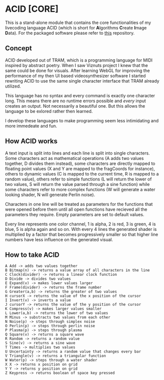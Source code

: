 # ACID [CORE]
This is a stand-alone module that contains the core functionalities of my livecoding language ACID (which is short for **A**lgorithms **C**reate **I**mage **D**ata). For the packaged software please refer to [this]() repository.

## Concept

ACID developed out of TRAM, which is a programming language for MIDI inspired by abstract poetry. When I saw Viznuts project I knew that the same could be done for visuals. After learning WebGL for improving the performance of my then UI based videosynthesizer software I started rewriting ACID to use the same single character interface that TRAM already utilized.

This language has no syntax and every command is exactly one character long. This means there are no runtime errors possible and *every* input creates an output. Not necessarily a beautiful one. But this allows the language to be exlored rather then learned.

I develop these languages to make programming seem less intimidating and more immedeate and fun.

## How ACID works

A text input is split into lines and each line is split into single characters. Some characters act as mathematical operations (A adds two values together, D divides them instead), some characters are directly mapped to floating point values (X and Y are mapped to the fragCoords for instance), others to dynamic values (C is mapped to the current time, R is mapped to a random value), others refer to simple functions (L will return the lower of two values, S will return the value parsed through a sine function) while some characters refer to more complex functions (W will generate a water looking shader, N will generate Perlin noise).

Characters in one line will be treated as parameters for the functions that were opened before them until all open functions have recieved all the parameters they require. Empty parameters are set to default values.

Every line represents one color channel, 1 is alpha, 2 is red, 3 is green, 4 is blue, 5 is alpha again and so on. With every 4 lines the generated shader is multiplied by a factor that becomes progressively smaller so that higher line numbers have less influence on the generated visual.

## How to take ACID

```
A Add -> adds two values together
B Bitmap(n) -> returns a value array of all characters in the line
C Clock(divider) -> returns a linear clock function
D Divide -> divides two values
E Expand(v) -> makes lower values larger
F Frame(divider) -> returns the frame number
G Greater(a,b) -> returns the greater of two values
H cursorX -> returns the value of the x position of the cursor
I Invert(v) -> inverts a value
J cursorY -> returns the value of the y position of the cursor
K Compress(v) -> makes larger values smaller
L Lower(a,b) -> returns the lower of two values
M Minus -> substracts two values from each other
N Noise(p) -> steps through simplex noise
O Perlin(p) -> steps through perlin noise
P Plasma(p) -> steps through plasma
Q Square(v) -> returns a square wave
R Random -> returns a random value
S Sine(v) -> returns a sine wave
T Times -> multiplies two values
U Uncertainty -> returns a random value that changes every bar
V Triangle(v) -> returns a triangular function
W Water(p) -> steps through a water shader
X X -> returns x position on grid
Y Y -> returns y position on grid
Z Keypress -> returns boolean of space key pressed
```

